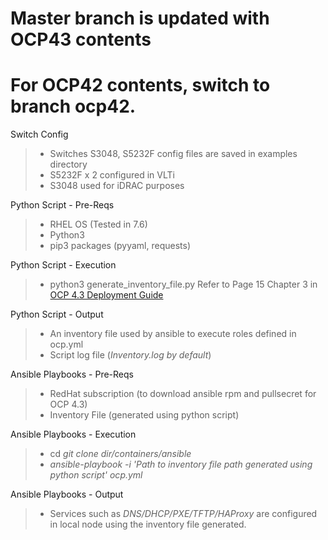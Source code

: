 # Master branch is updated with OCP43 contents
# For OCP42 contents, switch to branch ocp42.

Switch Config
> - Switches S3048, S5232F config files are saved in examples directory
> - S5232F x 2 configured in VLTi
> - S3048 used for iDRAC purposes

Python Script - Pre-Reqs
> - RHEL OS (Tested in 7.6)
> - Python3
> - pip3 packages (pyyaml, requests)

Python Script - Execution
> - python3 generate_inventory_file.py
> Refer to Page 15 Chapter 3 in [OCP 4.3 Deployment Guide](https://www.dellemc.com/resources/en-us/asset/technical-guides-support-information/solutions/h18212-openshift-container-dpg.pdf)

Python Script - Output
> - An inventory file used by ansible to execute roles defined in ocp.yml
> - Script log file (*Inventory.log by default*)

Ansible Playbooks - Pre-Reqs
> - RedHat subscription (to download ansible rpm and pullsecret for OCP 4.3)
> - Inventory File (generated using python script)

Ansible Playbooks - Execution
> - cd *git clone dir/containers/ansible*
> - *ansible-playbook -i 'Path to inventory file path generated using python script' ocp.yml*

Ansible Playbooks - Output
> - Services such as *DNS/DHCP/PXE/TFTP/HAProxy* are configured in local node using the inventory file generated. 
